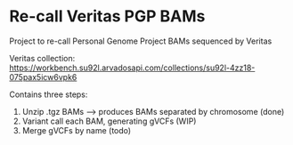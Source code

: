 # Re-call Veritas PGP BAMs

Project to re-call Personal Genome Project BAMs sequenced by Veritas

Veritas collection: https://workbench.su92l.arvadosapi.com/collections/su92l-4zz18-075pax5icw6vpk6

Contains three steps:

1. Unzip .tgz BAMs --> produces BAMs separated by chromosome (done)
2. Variant call each BAM, generating gVCFs (WIP)
3. Merge gVCFs by name (todo)
